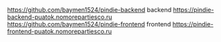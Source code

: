 https://github.com/baymen1524/pindie-backend backend
https://pindie-backend-puatok.nomorepartiesco.ru
https://github.com/baymen1524/pindie-frontend frontend 
https://pindie-frontend-puatok.nomorepartiesco.ru

